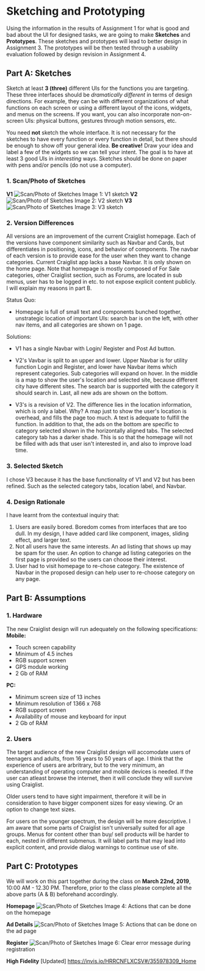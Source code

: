 # Sketching and Prototyping
Using the information in the results of Assignment 1 for what is good and bad about the UI for designed tasks, we are going to make **Sketches** and **Prototypes**. These sketches and prototypes will lead to better design in Assignment 3. The prototypes will be then tested through a usability evaluation followed by design revision in Assignment 4.

## Part A: Sketches
Sketch at least **3 (three)** different UIs for the functions you are targeting. These three interfaces should be _dramatically different_ in terms of design directions. For example, they can be with different organizations of what functions on each screen or using a different layout of the icons, widgets, and menus on the screens. If you want, you can also incorporate non-on-screen UIs: physical buttons, gestures through motion sensors, etc.

You need **not** sketch the whole interface. It is not necessary for the sketches to have every function or every function in detail, but there should be enough to show off your general idea. **Be creative!** Draw your idea and label a few of the widgets so we can tell your intent. The goal is to have at least 3 good UIs in *interesting* ways. Sketches should be done on paper with pens and/or pencils (do not use a computer).

### 1. Scan/Photo of Sketches
**V1**
![Scan/Photo of Sketches](public/1.jpg)
Image 1: V1 sketch
**V2**
![Scan/Photo of Sketches](public/2.jpg)
Image 2: V2 sketch
**V3**
![Scan/Photo of Sketches](public/3.jpg)
Image 3: V3 sketch


### 2. Version Differences
All versions are an improvement of the current Craiglist homepage. Each of the versions have component similarity such as Navbar and Cards, but differentiates in positioning, icons, and behavior of components. The navbar of each version is to provide ease for the user when they want to change categories. Current Craiglist app lacks a base Navbar. It is only shown on the home page.
Note that homepage is mostly composed of For Sale categories, other Craiglist section, such as Forums, are located in sub menus, user has to be logged in etc. to not expose explicit content publicly. I will explain my reasons in part B.

Status Quo:
- Homepage is full of small text and components bunched together, unstrategic location of important UIs: search bar is on the left, with other nav items, and all categories are shown on 1 page.

Solutions: 

- V1 has a single Navbar with Login/ Register and Post Ad button.

- V2's Vavbar is split to an upper and lower. Upper Navbar is for utility function Login and Register, and lower have Navbar items which represent categories. Sub categories will expand on hover. In the middle is a map to show the user's location and selected site, because different city have different sites. The search bar is supported with the category it should search in. Last, all new ads are shown on the bottom.

- V3's is a revision of V2. The difference lies in the location information, which is only a label. Why? A map just to show the user's location is overhead, and fills the page too much. A text is adequate to fulfill the function. In addition to that, the ads on the bottom are specific to category selected shown in the horizontally aligned tabs. The selected category tab has a darker shade. This is so that the homepage will not be filled with ads that user isn't interested in, and also to improve load time.

### 3. Selected Sketch
I chose V3 because it has the base functionality of V1 and V2 but has been refined. Such as the selected category tabs, location label, and Navbar.

### 4. Design Rationale
I have learnt from the contextual inquiry that:
1. Users are easily bored. Boredom comes from interfaces that are too dull. In my design, I have added card like component, images, sliding effect, and larger text.
2. Not all users have the same interests. An ad listing that shows up may be spam for the user. An option to change ad listing categories on the first page is provided so the users can choose their interest.
3. User had to visit homepage to re-chose category. The existence of Navbar in the proposed design can help user to re-choose category on any page.
## Part B: Assumptions
### 1. Hardware
The new Craiglist design will run adequately on the following specifications:
**Mobile:**
- Touch screen capability
- Minimum of 4.5 inches
- RGB support screen
- GPS module working
- 2 Gb of RAM
  
**PC:**
- Minimum screen size of 13 inches
- Minimum resolution of 1366 x 768
- RGB support screen
- Availability of mouse and keyboard for input
- 2 Gb of RAM

### 2. Users
The target audience of the new Craiglist design will accomodate users of teenagers and adults, from 16 years to 50 years of age. I think that the experience of users are arbritrary, but to the very minimum, an understanding of operating computer and mobile devices is needed. If the user can atleast browse the internet, then it will conclude they will survive using Craiglist.

Older users tend to have sight impairment, therefore it will be in consideration to have bigger component sizes for easy viewing. Or an option to change text sizes.

For users on the younger spectrum, the design will be more descriptive. I am aware that some parts of Craiglist isn't universally suited for all age groups. Menus for content other than buy/ sell products will be harder to each, nested in different submenus. It will label parts that may lead into explicit content, and provide dialog warnings to continue use of site.

<!-- The old design of Craiglist had very unstrategic size and positioning of components. -->

## Part C: Prototypes
We will work on this part together during the class on **March 22nd, 2019**, 10:00 AM - 12.30 PM. Therefore, prior to the class please complete all the above parts (A & B) beforehand accordingly.

**Homepage**
![Scan/Photo of Sketches](public/home.png)
Image 4: Actions that can be done on the homepage

**Ad Details**
![Scan/Photo of Sketches](public/ad_details.png)
Image 5: Actions that can be done on the ad page

**Register**
![Scan/Photo of Sketches](public/register.png)
Image 6: Clear error message during registration

**High Fidelity** [Updated]
https://invis.io/HRRCNFLXCSV#/355978309_Home